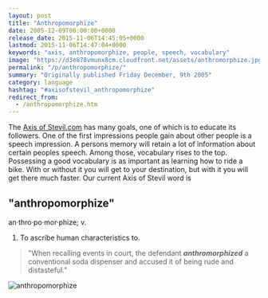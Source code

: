 ```yaml
---
layout: post
title: "Anthropomorphize"
date: 2005-12-09T06:00:00+0000
release_date: 2015-11-06T14:45:05+0000
lastmod: 2015-11-06T14:47:04+0000
keywords: "axis, anthropomorphize, people, speech, vocabulary"
image: "https://d3e878vmunx8cm.cloudfront.net/assets/anthromorphize.jpg"
permalink: "/p/anthropomorphize/"
summary: "Originally published Friday December, 9th 2005"
category: language
hashtag: "#axisofstevil_anthropomorphize"
redirect_from:
  - /anthropomorphize.htm
---
```


[id_1]: https://d3e878vmunx8cm.cloudfront.net/assets/anthromorphize.jpg "anthropomorphize"
The [Axis of Stevil.com](/ "Axis of Stevil.com") has many goals, one of which is to educate its followers. One of the first impressions people gain about other people is a speech impression. A persons memory will retain a lot of information about certain peoples speech. Among those, vocabulary rises to the top. Possessing a good vocabulary is as important as learning how to ride a bike. With or without it you will get to your destination, but with it you will get there much faster. Our current Axis of Stevil word is

## "anthropomorphize" ##

an·thro·po·mor·phize; v.

1. To ascribe human characteristics to.
 
> "When recalling events in court, the defendant ***anthromorphized*** a conventional soda dispenser and accused it of being rude and distasteful."

![anthropomorphize][id_1]
